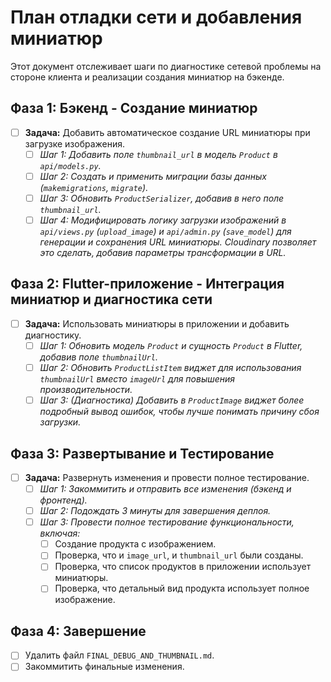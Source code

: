 # План отладки сети и добавления миниатюр

Этот документ отслеживает шаги по диагностике сетевой проблемы на стороне клиента и реализации создания миниатюр на бэкенде.

## Фаза 1: Бэкенд - Создание миниатюр

- [ ] **Задача:** Добавить автоматическое создание URL миниатюры при загрузке изображения.
  - [ ] *Шаг 1: Добавить поле `thumbnail_url` в модель `Product` в `api/models.py`.*
  - [ ] *Шаг 2: Создать и применить миграции базы данных (`makemigrations`, `migrate`).*
  - [ ] *Шаг 3: Обновить `ProductSerializer`, добавив в него поле `thumbnail_url`.*
  - [ ] *Шаг 4: Модифицировать логику загрузки изображений в `api/views.py` (`upload_image`) и `api/admin.py` (`save_model`) для генерации и сохранения URL миниатюры. Cloudinary позволяет это сделать, добавив параметры трансформации в URL.*

## Фаза 2: Flutter-приложение - Интеграция миниатюр и диагностика сети

- [ ] **Задача:** Использовать миниатюры в приложении и добавить диагностику.
  - [ ] *Шаг 1: Обновить модель `Product` и сущность `Product` в Flutter, добавив поле `thumbnailUrl`.*
  - [ ] *Шаг 2: Обновить `ProductListItem` виджет для использования `thumbnailUrl` вместо `imageUrl` для повышения производительности.*
  - [ ] *Шаг 3: (Диагностика) Добавить в `ProductImage` виджет более подробный вывод ошибок, чтобы лучше понимать причину сбоя загрузки.*

## Фаза 3: Развертывание и Тестирование

- [ ] **Задача:** Развернуть изменения и провести полное тестирование.
  - [ ] *Шаг 1: Закоммитить и отправить все изменения (бэкенд и фронтенд).*
  - [ ] *Шаг 2: Подождать 3 минуты для завершения деплоя.*
  - [ ] *Шаг 3: Провести полное тестирование функциональности, включая:*
    - [ ] Создание продукта с изображением.
    - [ ] Проверка, что и `image_url`, и `thumbnail_url` были созданы.
    - [ ] Проверка, что список продуктов в приложении использует миниатюры.
    - [ ] Проверка, что детальный вид продукта использует полное изображение.

## Фаза 4: Завершение

- [ ] Удалить файл `FINAL_DEBUG_AND_THUMBNAIL.md`.
- [ ] Закоммитить финальные изменения.
